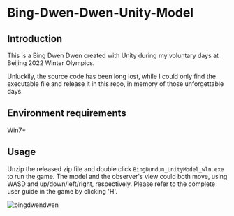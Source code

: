 # Bing-Dwen-Dwen-Unity-Model

## Introduction
This is a Bing Dwen Dwen created with Unity during my voluntary days at Beijing 2022 Winter Olympics. 

Unluckily, the source code has been long lost, while I could only find the executable file and release it in this repo, in memory of those unforgettable days.

## Environment requirements
Win7+

## Usage
Unzip the released zip file and double click `BingDundun_UnityModel_wln.exe` to run the game. The model and the observer's view could both move, using WASD and up/down/left/right, respectively. Please refer to the complete user guide in the game by clicking 'H'.

![bingdwendwen](https://github.com/wln20/Bing-Dwen-Dwen-Unity-Model/assets/79293837/0e23031c-f55b-455f-b1f2-595799b87c8c)
